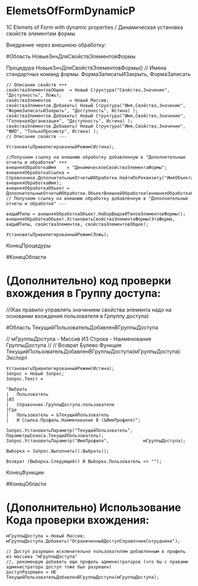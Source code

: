 # ElemetsOfFormDynamicP
1С Elemets of Form with dynamic properties / Динамическая установка свойств элементам формы

Внедрение через внешнюю обработку:

#Область НовыеЗнчДляСвойствЭлементовФормы

Процедура НовыеЗнчДляСвойствЭлементовФормы()
    // Имена стандартных команд формы: ФормаЗаписатьИЗакрыть, ФормаЗаписать

	// Описание свойств +++
	свойстваЭлементовОбщее	= Новый Структура("Свойство,Значение", "Доступность", Ложь);
	свойстваЭлементов 		= Новый Массив;	
	свойстваЭлементов.Добавить(	Новый Структура("Имя,Свойство,Значение", "ФормаЗаписатьИЗакрыть", "Доступность", Истина) );
	свойстваЭлементов.Добавить(	Новый Структура("Имя,Свойство,Значение", "ГоловнаяОрганизация", "Доступность", Истина) );
	свойстваЭлементов.Добавить(	Новый Структура("Имя,Свойство,Значение", "ФИО", "ТолькоПросмотр", Истина) );
	// Описание свойств ---

	УстановитьПривилегированныйРежим(Истина);
	
	//Получаем ссылку на внешнюю обработку добавленную в "Дополнительные отчеты и обработки" +++
	внешняяОбработкаИмя    = "ДинамическоеСвойствоЭлементаФормы";
	внешняяОбработкаСсылка = Справочники.ДополнительныеОтчетыИОбработки.НайтиПоРеквизиту("ИмяОбъекта", внешняяОбработкаИмя);
	внешняяОбработкаОбъект = ДополнительныеОтчетыИОбработки.ОбъектВнешнейОбработки(внешняяОбработкаСсылка);
	// Получаем ссылку на внешнюю обработку добавленную в "Дополнительные отчеты и обработки" ---
	
	видыИТипы = внешняяОбработкаОбъект.НаборВидовИТиповЭлементовФормы();
	внешняяОбработкаОбъект.УстановитьСвойствоЭлементаФормы(ЭтаФорма, видыИТипы, свойстваЭлементов, свойстваЭлементовОбщее);
	
	УстановитьПривилегированныйРежим(Ложь);
	
КонецПроцедуры

#КонецОбласти

# (Дополнительно) код проверки вхождения в Группу доступа:
//(Как правило управлять значением свойства элемента надо на основании вхождения пользователя в Грпуппу доступа)

#Область ТекущийПользовательДобавленВГруппыДоступа

// мГруппыДоступа - Массив ИЗ Строка - Наименование ГруппыДоступа
//
// Возврат Булево
Функция ТекущийПользовательДобавленВГруппыДоступа(мГруппыДоступа) Экспорт

	УстановитьПривилегированныйРежим(Истина);
	Запрос = Новый Запрос;
	Запрос.Текст = 
	
	"Выбрать 
	|	Пользователь 
	|ИЗ 
	|	Справочник.ГруппыДоступа.пользователи
	|Где
	|	Пользователь = &ТекущийПользователь
	|	И Ссылка.Профиль.Наименование В (&ИмяПрофиля)";
	
	Запрос.УстановитьПараметр("ТекущийПользователь",	ПараметрыСеанса.ТекущийПользователь);
	Запрос.УстановитьПараметр("ИмяПрофиля", 			мГруппыДоступа);
	
	Выборка = Запрос.Выполнить().Выбрать();
	
	Возврат (Выборка.Следующий() И Выборка.Пользователь <> "");
		
КонецФункции

#КонецОбласти


# (Дополнительно) Использование Кода проверки вхождения:

	мГруппыДоступа = Новый Массив;
	мГруппыДоступа.Добавить("ОграниченныйДоступСправочникСотрудники");
	
	// Доступ разрешен исключительно пользователям добавленным в профиль из массива "мГруппыДоступа"
	//, рекомендую добавить еще профиль администраторов (что бы с правами администратора доступ тоже был разрешен)
	доступРазрешен = НЕ ТекущийПользовательДобавленВГруппыДоступа(мГруппыДоступа);


